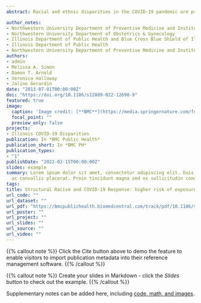 ```yaml
---
abstract: Racial and ethnic disparities in the COVID-19 pandemic are products of society, not biology. Considering age and geography in addition to race/ethnicity can help to identify the structural factors driving poorer outcomes for certain groups. Studies and policies aimed at reducing inequalities in disease exposure may reduce disparities in mortality more than those focused on drivers of case fatality.

author_notes:
- Northwestern University Department of Preventive Medicine and Institute for Global Health
- Northwestern University Department of Obstetrics & Gynecology
- Illinois Department of Public Health and Blue Cross Blue Shield of Illinois
- Illinois Department of Public Health
- Northwestern University Department of Preventive Medicine and Institute for Global Health
authors:
- admin
- Melissa A. Simon
- Damon T. Arnold
- Veronica Halloway
- Jaline Gerardin
date: "2013-07-01T00:00:00Z"
doi: "https://doi.org/10.1186/s12889-022-12698-9"
featured: true
image:
  caption: 'Image credit: [**BMC**](https://media.springernature.com/full/springer-static/image/art%3A10.1186%2Fs12889-022-12698-9/MediaObjects/12889_2022_12698_Fig4_HTML.png?as=webp)'
  focal_point: ""
  preview_only: false
projects:
- Illinois COVID-19 Disparities
publication: In *BMC Public Health*
publication_short: In *BMC PH*
publication_types:
- "1"
publishDate: "2022-02-15T00:00:00Z"
slides: example
summary: Lorem ipsum dolor sit amet, consectetur adipiscing elit. Duis posuere tellus
  ac convallis placerat. Proin tincidunt magna sed ex sollicitudin condimentum.
tags: 
title: Structural Racism and COVID-19 Response: higher risk of exposure drives disparate COVID-19 deaths among Black and Hispanic/ Latinx residents of Illinois, USA
url_code: ""
url_dataset: ""
url_pdf: "https://bmcpublichealth.biomedcentral.com/track/pdf/10.1186/s12889-022-12698-9.pdf"
url_poster: ""
url_project: ""
url_slides: ""
url_source: ""
url_video: ""
---
```


{{% callout note %}}
Click the _Cite_ button above to demo the feature to enable visitors to import publication metadata into their reference management software.
{{% /callout %}}

{{% callout note %}}
Create your slides in Markdown - click the _Slides_ button to check out the example.
{{% /callout %}}

Supplementary notes can be added here, including [code, math, and images](https://wowchemy.com/docs/writing-markdown-latex/).
